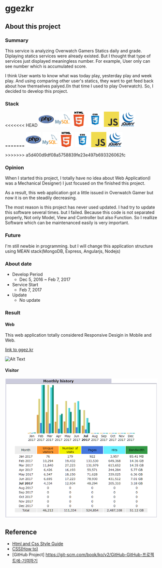 # ggezkr

## About this project

### Summary
This service is analyzing Overwatch Gamers Statics daily and grade. Diplaying statics services were already existed. But I thought that type of services just displayed meaningless number. For example, User only can see number which is accumulated score.

 I think User wants to know what was today play, yesterday play and week play. And using comparing other user's statics, they want to get feed back  about how themselves palyed.(In that time I used to play Overwatch). So, I decided to develop this project.

### Stack
<div>
<<<<<<< HEAD
<img src="./screenshot/stack/php.png" width="50">
<img src="./screenshot/stack/mysql.png" width="50">
<img src="./screenshot/stack/html.png" width="50">
<img src="./screenshot/stack/css3.png" width="50">
<img src="./screenshot/stack/javascript.jpeg" width="50">
<img src="./screenshot/stack/jquery.png" width="50">
</div>

=======
 <img src="./screenshot/stack/php.png" width="50">
 <img src="./screenshot/stack/mysql.png" width="50">
 <img src="./screenshot/stack/html.png" width="50">
 <img src="./screenshot/stack/css3.png" width="50">
 <img src="./screenshot/stack/javascript.jpeg" width="50">
 <img src="./screenshot/stack/jquery.png" width="50">
</div>
>>>>>>> a5d400d9df08a5758839fe23e497b693326062fc


### Opinion
When I started this project, I totally have no idea about Web Application(I was a Mechanical Designer) I just focused on the finished this project.

As a result, this web application got a little issued in Overwatch Gamer but now it is on the steadily decreasing.

The most reason is this project has never used updated. I had try to update this software several times. but I failed. Because this code is not separated properly, Not only Model, View and Controller but also Function. So I reallize Software which can be maintenanced easily is very important. 

### Future
I'm still newbie in programming. but I will change this application structure using MEAN stack(MongoDB, Express, Angularjs, Nodejs)

### About date
* Develop Period
    * Dec 5, 2016 ~ Feb 7, 2017
* Service Start
    * Feb 7, 2017
* Update
    * No update

### Result

#### Web
This web application totally considered Responsive Desigin in Mobile and Web.

[link to ggez.kr](http://ggez.kr)

![Alt Text](/screenshot/screenshot-web.png)


#### Visitor
![Alt text](/screenshot/2017-07-29_20h26_19.png "Optional Title")

## Reference
- [Html and Css Style Guide](https://google.github.io/styleguide/htmlcssguide.html)
- [CSS(How to)](https://www.w3schools.com/howto/)
- [GitHub Project] https://git-scm.com/book/ko/v2/GitHub-GitHub-프로젝트에-기여하기

